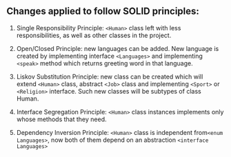 <h2>Changes applied to follow SOLID principles:</h1>

1. Single Responsibility Principle: `<Human>` class left with less responsibilities, as well as other classes in the project.

2. Open/Closed Principle: new languages can be added. New language is created by implementing interface `<Languages>` and implementing `<speak>` method which returns greeting word in that language.

3. Liskov Substitution Principle: new class can be created which will extend `<Human>` class, abstract `<Job>` class and implementing `<Sport>` or `<Religion>` interface. Such new classes will be subtypes of class Human.

4. Interface Segregation Principle: `<Human>` class instances implements only whose methods that they need.

5. Dependency Inversion Principle: `<Human>` class is independent from`<enum Languages>`, now both of them depend on an abstraction `<interface Languages>`
